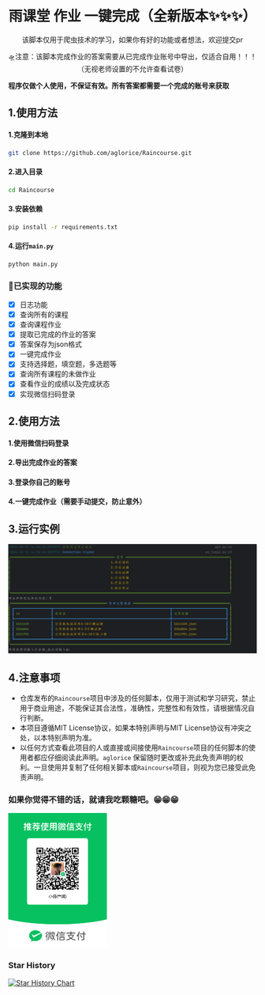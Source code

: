 <div align="center">
    <h1 align="center">
     雨课堂 作业 一键完成（全新版本✨✨✨）
    </h1>

<p>该脚本仅用于爬虫技术的学习，如果你有好的功能或者想法，欢迎提交pr</p>
<p>🛸注意：该脚本完成作业的答案需要从已完成作业账号中导出，仅适合自用！！！（无视老师设置的不允许查看试卷）</p>
</div>

**程序仅做个人使用，不保证有效。所有答案都需要一个完成的账号来获取**
## 1.使用方法

#### 1.克隆到本地
```bash
git clone https://github.com/aglorice/Raincourse.git
```

#### 2.进入目录
```bash
cd Raincourse
```
#### 3.安装依赖
```bash
pip install -r requirements.txt
```
#### 4.运行`main.py`
```bash
python main.py
```

### 🚀已实现的功能
* [x] 日志功能
* [x] 查询所有的课程
* [x] 查询课程作业
* [x] 提取已完成的作业的答案
* [x] 答案保存为json格式
* [x] 一键完成作业
* [x] 支持选择题，填空题，多选题等
* [x] 查询所有课程的未做作业
* [x] 查看作业的成绩以及完成状态
* [x] 实现微信扫码登录

## 2.使用方法

#### 1.使用微信扫码登录
#### 2.导出完成作业的答案
#### 3.登录你自己的账号
#### 4.一键完成作业（需要手动提交，防止意外）


## 3.运行实例
![屏幕截图 2024-05-31 151842.png](img/img.png)

## 4️.注意事项
- 仓库发布的`Raincourse`项目中涉及的任何脚本，仅用于测试和学习研究，禁止用于商业用途，不能保证其合法性，准确性，完整性和有效性，请根据情况自行判断。
- 本项目遵循MIT License协议，如果本特别声明与MIT License协议有冲突之处，以本特别声明为准。
- 以任何方式查看此项目的人或直接或间接使用`Raincourse`项目的任何脚本的使用者都应仔细阅读此声明。`aglorice` 保留随时更改或补充此免责声明的权利。一旦使用并复制了任何相关脚本或`Raincourse`项目，则视为您已接受此免责声明。


### 如果你觉得不错的话，就请我吃颗糖吧。😁😁😁
<img src="img/img_4.png" alt="img_4" width="200" height="272" />

### Star History

[![Star History Chart](https://api.star-history.com/svg?repos=aglorice/Raincourse&type=Date)](https://star-history.com/#aglorice/Raincourse&Date)